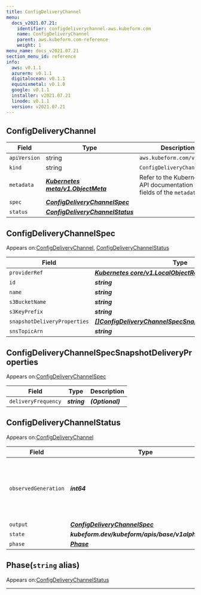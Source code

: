 ```yaml
---
title: ConfigDeliveryChannel
menu:
  docs_v2021.07.21:
    identifier: configdeliverychannel-aws.kubeform.com
    name: ConfigDeliveryChannel
    parent: aws.kubeform.com-reference
    weight: 1
menu_name: docs_v2021.07.21
section_menu_id: reference
info:
  aws: v0.1.1
  azurerm: v0.1.1
  digitalocean: v0.1.1
  equinixmetal: v0.1.0
  google: v0.1.1
  installer: v2021.07.21
  linode: v0.1.1
  version: v2021.07.21
---
```


## ConfigDeliveryChannel
| Field | Type | Description |
| ------ | ----- | ----------- |
| `apiVersion` | string | `aws.kubeform.com/v1alpha1` |
|    `kind` | string | `ConfigDeliveryChannel` |
| `metadata` | ***[Kubernetes meta/v1.ObjectMeta](https://v1-18.docs.kubernetes.io/docs/reference/generated/kubernetes-api/v1.18/#objectmeta-v1-meta)***|Refer to the Kubernetes API documentation for the fields of the `metadata` field.|
| `spec` | ***[ConfigDeliveryChannelSpec](#configdeliverychannelspec)***||
| `status` | ***[ConfigDeliveryChannelStatus](#configdeliverychannelstatus)***||
## ConfigDeliveryChannelSpec

Appears on:[ConfigDeliveryChannel](#configdeliverychannel), [ConfigDeliveryChannelStatus](#configdeliverychannelstatus)

| Field | Type | Description |
| ------ | ----- | ----------- |
| `providerRef` | ***[Kubernetes core/v1.LocalObjectReference](https://v1-18.docs.kubernetes.io/docs/reference/generated/kubernetes-api/v1.18/#localobjectreference-v1-core)***||
| `id` | ***string***||
| `name` | ***string***| ***(Optional)*** |
| `s3BucketName` | ***string***||
| `s3KeyPrefix` | ***string***| ***(Optional)*** |
| `snapshotDeliveryProperties` | ***[[]ConfigDeliveryChannelSpecSnapshotDeliveryProperties](#configdeliverychannelspecsnapshotdeliveryproperties)***| ***(Optional)*** |
| `snsTopicArn` | ***string***| ***(Optional)*** |
## ConfigDeliveryChannelSpecSnapshotDeliveryProperties

Appears on:[ConfigDeliveryChannelSpec](#configdeliverychannelspec)

| Field | Type | Description |
| ------ | ----- | ----------- |
| `deliveryFrequency` | ***string***| ***(Optional)*** |
## ConfigDeliveryChannelStatus

Appears on:[ConfigDeliveryChannel](#configdeliverychannel)

| Field | Type | Description |
| ------ | ----- | ----------- |
| `observedGeneration` | ***int64***| ***(Optional)*** Resource generation, which is updated on mutation by the API Server.|
| `output` | ***[ConfigDeliveryChannelSpec](#configdeliverychannelspec)***| ***(Optional)*** |
| `state` | ***kubeform.dev/kubeform/apis/base/v1alpha1.State***| ***(Optional)*** |
| `phase` | ***[Phase](#phase)***| ***(Optional)*** |
## Phase(`string` alias)

Appears on:[ConfigDeliveryChannelStatus](#configdeliverychannelstatus)

---
